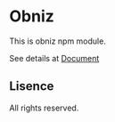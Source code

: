 # Obniz

This is obniz npm module.

See details at [Document](http://obniz.io/doc)

## Lisence

All rights reserved.